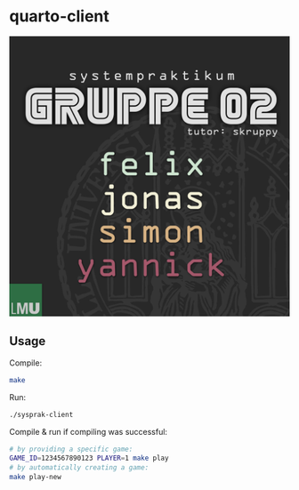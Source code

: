 # quarto-client
![Group Logo](Logo.png "Group Logo")

## Usage

Compile:

```bash
make
```

Run:

```bash
./sysprak-client
```

Compile & run if compiling was successful:

```bash
# by providing a specific game:
GAME_ID=1234567890123 PLAYER=1 make play
# by automatically creating a game:
make play-new
```

